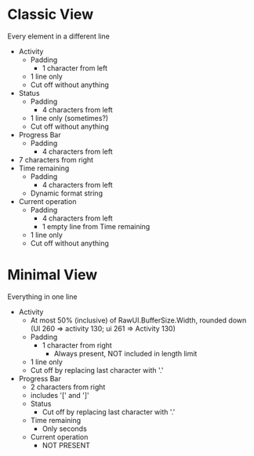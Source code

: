 # Classic View
Every element in a different line
- Activity
  - Padding
    - 1 character from left
  - 1 line only
  - Cut off without anything
- Status
  - Padding
    - 4 characters from left
  - 1 line only (sometimes?)
  - Cut off without anything
- Progress Bar
  - Padding
    - 4 characters from left
 - 7 characters from right
- Time remaining
  - Padding
    - 4 characters from left
  - Dynamic format string
- Current operation
  - Padding
    - 4 characters from left
    - 1 empty line from Time remaining
   - 1 line only
   - Cut off without anything
   
# Minimal View
Everything in one line
- Activity
  - At most 50% (inclusive) of RawUI.BufferSize.Width, rounded down (UI 260 => activity 130; ui 261 => Activity 130)
  - Padding
    - 1 character from right
	  - Always present, NOT included in length limit
  - 1 line only
  - Cut off by replacing last character with '.'
- Progress Bar
    - 2 characters from right
	- includes '[' and ']'
  - Status
    - Cut off by replacing last character with '.'
  - Time remaining
    - Only seconds
  - Current operation
    - NOT PRESENT
